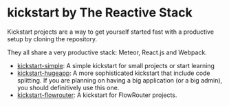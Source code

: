 # kickstart by The Reactive Stack

Kickstart projects are a way to get yourself started fast with a productive setup by cloning the repository.

They all share a very productive stack: Meteor, React.js and Webpack.

- [kickstart-simple](https://github.com/thereactivestack/kickstart-simple): A simple kickstart for small projects or start learning
- [kickstart-hugeapp](https://github.com/thereactivestack/kickstart-hugeapp): A more sophisticated kickstart that include code splitting. If you are planning on having a big application (or a big admin), you should definitively use this one.
- [kickstart-flowrouter](https://github.com/thereactivestack/kickstart-flowrouter): A kickstart for FlowRouter projects.
